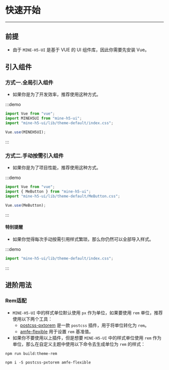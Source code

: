 # 快速开始

----

## 前提

* 由于 `MINE-H5-UI` 是基于 VUE 的 UI 组件库，因此你需要先安装 Vue。

## 引入组件

### 方式一.全局引入组件

* 如果你是为了开发效率，推荐使用这种方式。

:::demo

```JavaScript
import Vue from "vue";
import MINEH5UI from "mine-h5-ui";
import "mine-h5-ui/lib/theme-default/index.css";

Vue.use(MINEH5UI);
```

:::

### 方式二.手动按需引入组件

* 如果你是为了项目性能，推荐使用这种方式。

:::demo

```JavaScript
import Vue from "vue";
import { MeButton } from "mine-h5-ui";
import "mine-h5-ui/lib/theme-default/MeButton.css";

Vue.use(MeButton);
```

:::

#### 特别提醒

* 如果你觉得每次手动按需引用样式繁琐，那么你仍然可以全部导入样式。

:::demo

```JavaScript
import "mine-h5-ui/lib/theme-default/index.css";
```

:::

## 进阶用法

### Rem适配

* `MINE-H5-UI` 中的样式单位默认使用 `px` 作为单位，如果要使用 `rem` 单位，推荐使用以下两个工具：
  * [postcss-pxtorem](https://github.com/cuth/postcss-pxtorem) 是一款 `postcss` 插件，用于将单位转化为 `rem`。
  * [amfe-flexible](https://github.com/amfe/lib-flexible) 用于设置 `rem` 基准值。
* 如果你不要使用以上插件，但是想要 `MINE-H5-UI` 中的样式单位使用 `rem` 作为单位，那么在自定义主题中使用以下命令去生成单位为 `rem` 的样式：

```Basic
npm run build:theme-rem
```

```Basic
npm i -S postcss-pxtorem amfe-flexible
```

